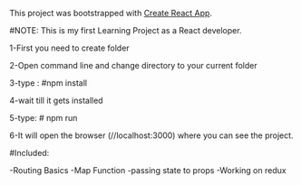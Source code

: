 This project was bootstrapped with [Create React App](https://github.com/facebook/create-react-app).

#NOTE: This is my first Learning Project as a React developer.

1-First you need to create folder

2-Open command line and change directory to your current folder

3-type : #npm install

4-wait till it gets installed

5-type: # npm run 

6-It will open the browser (//localhost:3000) where you can see the project.

#Included:

-Routing Basics
-Map Function
-passing state to props
-Working on redux





